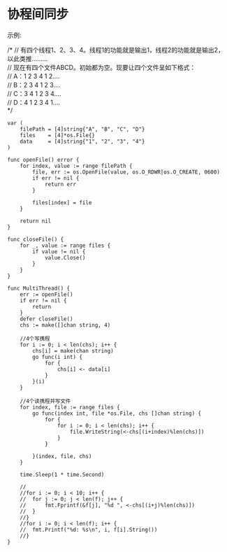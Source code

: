 # 协程间同步

示例:

/*
// 有四个线程1、2、3、4。线程1的功能就是输出1，线程2的功能就是输出2，以此类推.........  
// 现在有四个文件ABCD。初始都为空。现要让四个文件呈如下格式：  
// A：1 2 3 4 1 2....  
// B：2 3 4 1 2 3....  
// C：3 4 1 2 3 4....  
// D：4 1 2 3 4 1....  
*/

```golang
var (
	filePath = [4]string{"A", "B", "C", "D"}
	files    = [4]*os.File{}
	data     = [4]string{"1", "2", "3", "4"}
)

func openFile() error {
	for index, value := range filePath {
		file, err := os.OpenFile(value, os.O_RDWR|os.O_CREATE, 0600)
		if err != nil {
			return err
		}

		files[index] = file
	}

	return nil
}

func closeFile() {
	for _, value := range files {
		if value != nil {
			value.Close()
		}
	}
}

func MultiThread() {
	err := openFile()
	if err != nil {
		return
	}
	defer closeFile()
	chs := make([]chan string, 4)

	//4个写携程
	for i := 0; i < len(chs); i++ {
		chs[i] = make(chan string)
		go func(i int) {
			for {
				chs[i] <- data[i]
			}
		}(i)
	}

	//4个读携程并写文件
	for index, file := range files {
		go func(index int, file *os.File, chs []chan string) {
			for {
				for i := 0; i < len(chs); i++ {
					file.WriteString(<-chs[(i+index)%len(chs)])
				}
			}

		}(index, file, chs)
	}

	time.Sleep(1 * time.Second)

	//
	//for i := 0; i < 10; i++ {
	//	for j := 0; j < len(f); j++ {
	//		fmt.Fprintf(&f[j], "%d ", <-chs[(i+j)%len(chs)])
	//	}
	//}
	//for i := 0; i < len(f); i++ {
	//	fmt.Printf("%d: %s\n", i, f[i].String())
	//}
}
```
